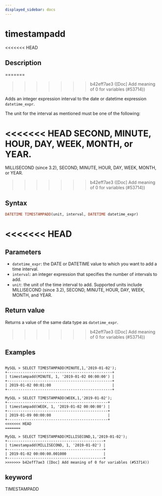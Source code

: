 ```yaml
---
displayed_sidebar: docs
---
```


# timestampadd

<<<<<<< HEAD
## Description
=======

>>>>>>> b42eff7ae3 ([Doc] Add meaning of 0 for variables (#53714))

Adds an integer expression interval to the date or datetime expression `datetime_expr`.

The unit for the interval as mentioned must be one of the following:

<<<<<<< HEAD
SECOND, MINUTE, HOUR, DAY, WEEK, MONTH, or YEAR.
=======
MILLISECOND (since 3.2), SECOND, MINUTE, HOUR, DAY, WEEK, MONTH, or YEAR.
>>>>>>> b42eff7ae3 ([Doc] Add meaning of 0 for variables (#53714))

## Syntax

```Haskell
DATETIME TIMESTAMPADD(unit, interval, DATETIME datetime_expr)
```

<<<<<<< HEAD
=======
## Parameters

- `datetime_expr`: the DATE or DATETIME value to which you want to add a time interval.
- `interval`: an integer expression that specifies the number of intervals to add.
- `unit`: the unit of the time interval to add. Supported units include MILLISECOND (since 3.2), SECOND, MINUTE, HOUR, DAY, WEEK, MONTH, and YEAR.

## Return value

Returns a value of the same data type as `datetime_expr`.

>>>>>>> b42eff7ae3 ([Doc] Add meaning of 0 for variables (#53714))
## Examples

```plain text

MySQL > SELECT TIMESTAMPADD(MINUTE,1,'2019-01-02');
+------------------------------------------------+
| timestampadd(MINUTE, 1, '2019-01-02 00:00:00') |
+------------------------------------------------+
| 2019-01-02 00:01:00                            |
+------------------------------------------------+

MySQL > SELECT TIMESTAMPADD(WEEK,1,'2019-01-02');
+----------------------------------------------+
| timestampadd(WEEK, 1, '2019-01-02 00:00:00') |
+----------------------------------------------+
| 2019-01-09 00:00:00                          |
+----------------------------------------------+
<<<<<<< HEAD
=======

MySQL > SELECT TIMESTAMPADD(MILLISECOND,1,'2019-01-02');
+--------------------------------------------+
| timestampadd(MILLISECOND, 1, '2019-01-02') |
+--------------------------------------------+
| 2019-01-02 00:00:00.001000                 |
+--------------------------------------------+
>>>>>>> b42eff7ae3 ([Doc] Add meaning of 0 for variables (#53714))
```

## keyword

TIMESTAMPADD
